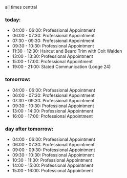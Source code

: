 all times central

### today:

* 04:00 - 06:00: Professional Appointment
* 06:00 - 07:30: Professional Appointment
* 07:30 - 09:30: Professional Appointment
* 09:30 - 10:30: Professional Appointment
* 11:30 - 12:30: Haircut and Beard Trim with Colt Walden
* 13:00 - 13:30: Professional Appointment
* 15:00 - 17:00: Professional Appointment
* 19:00 - 21:00: Stated Communication (Lodge 24)

### tomorrow:

* 04:00 - 06:00: Professional Appointment
* 06:00 - 07:30: Professional Appointment
* 07:30 - 09:30: Professional Appointment
* 09:30 - 10:30: Professional Appointment
* 13:00 - 14:00: Professional Appointment
* 16:00 - 17:00: Professional Appointment

### day after tomorrow:

* 04:00 - 06:00: Professional Appointment
* 06:00 - 07:30: Professional Appointment
* 09:00 - 09:30: Professional Appointment
* 09:30 - 10:30: Professional Appointment
* 10:30 - 11:30: Professional Appointment
* 14:00 - 15:00: Professional Appointment
* 15:00 - 16:00: Professional Appointment
